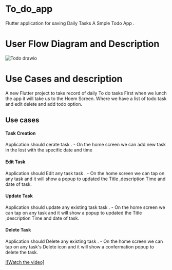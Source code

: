 # To_do_app

Flutter application for saving Daily Tasks A Smple Todo App .

# User Flow Diagram and Description

![Todo drawio](https://user-images.githubusercontent.com/70685682/185345881-7bd9dcaf-0eb3-4195-9cbf-58c180077593.png)

# Use Cases and description
A new Flutter project to take record of daily To do tasks
First when we lunch the app it will take us to the Hoem Screen.
Where we have a list of todo task and edit delete and add todo option.

## Use cases

#### Task Creation  ####
Application should cerate task . - On the home screen we can add new task in the lost with the specific date and time

#### Edit Task  ####
Application should Edit any task task . - On the home screen we can tap on any task and it will show a popup to updated the Title ,description Time and date of task.

#### Update Task  ####
Application should update any existing task task . - On the home screen we can tap on any task and it will show a popup to updated the Title ,description Time and date of task.

#### Delete Task  ####
Application should Delete any existing task . - On the home screen we can tap on any task's Delete icon and it will show a confermation popup to delete the task.



[![Watch the video]](https://youtu.be/TaGPFBCneSI)
